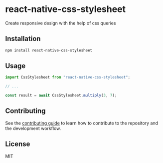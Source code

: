 # react-native-css-stylesheet

Create responsive design with the help of css queries

## Installation

```sh
npm install react-native-css-stylesheet
```

## Usage

```js
import CssStylesheet from "react-native-css-stylesheet";

// ...

const result = await CssStylesheet.multiply(3, 7);
```

## Contributing

See the [contributing guide](CONTRIBUTING.md) to learn how to contribute to the repository and the development workflow.

## License

MIT
